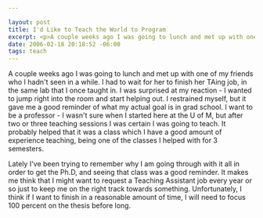 ```yaml
--- 

layout: post
title: I'd Like to Teach the World to Program
excerpt: <p>A couple weeks ago I was going to lunch and met up with one of my friends who I hadn't seen in a while.  I had to wait for her to finish her TAing job, in the same lab that I once taught in.  I was surprised at my reaction - I wanted to jump right into the room and start helping out.  I restrained myself, but it gave me a good reminder of what my actual goal is in grad school.   I want to be a professor - I wasn't sure when I started here at the U of M, but after two or three teaching sessions I was certain I was going to teach.
date: 2006-02-18 20:18:52 -06:00
tags: teach
---
```

A couple weeks ago I was going to lunch and met up with one of my friends who I hadn't seen in a while.  I had to wait for her to finish her TAing job, in the same lab that I once taught in.  I was surprised at my reaction - I wanted to jump right into the room and start helping out.  I restrained myself, but it gave me a good reminder of what my actual goal is in grad school.   I want to be a professor - I wasn't sure when I started here at the U of M, but after two or three teaching sessions I was certain I was going to teach.  It probably helped that it was a class which I have a good amount of experience teaching, being one of the classes I helped with for 3 semesters.

Lately I've been trying to remember why I am going through with it all in order to get the Ph.D, and seeing that class was a good reminder.  It makes me think that I might want to request a Teaching Assistant job every year or so just to keep me on the right track towards something.  Unfortunately, I think if I want to finish in a reasonable amount of time, I will need to focus 100 percent on the thesis before long.
